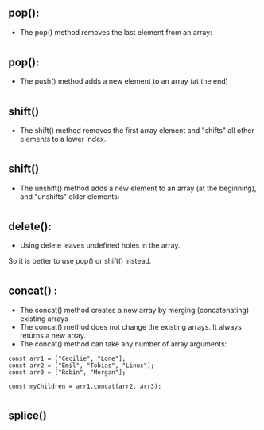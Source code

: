## pop():
* The pop() method removes the last element from an array:
#
## pop():
* The push() method adds a new element to an array (at the end)
#
## shift()
* The shift() method removes the first array element and "shifts" all other elements to a lower index.
#
## shift()
* The unshift() method adds a new element to an array (at the beginning), and "unshifts" older elements:
#
## delete():
* Using delete leaves undefined holes in the array.

So it is better to use pop() or shift() instead.

#
## concat() :
* The concat() method creates a new array by merging (concatenating) existing arrays
* The concat() method does not change the existing arrays. It always returns a new array.
* The concat() method can take any number of array arguments:
```
const arr1 = ["Cecilie", "Lone"];
const arr2 = ["Emil", "Tobias", "Linus"];
const arr3 = ["Robin", "Morgan"];

const myChildren = arr1.concat(arr2, arr3);

```
#
## splice()